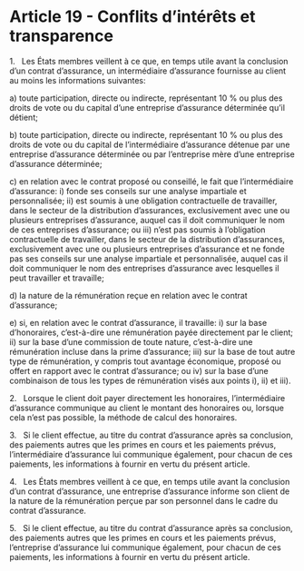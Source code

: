 # Article 19 - Conflits d’intérêts et transparence


1.   Les États membres veillent à ce que, en temps utile avant la conclusion d’un contrat d’assurance, un intermédiaire d’assurance fournisse au client au moins les informations suivantes:

a) toute participation, directe ou indirecte, représentant 10 % ou plus des droits de vote ou du capital d’une entreprise d’assurance déterminée qu’il détient;

b) toute participation, directe ou indirecte, représentant 10 % ou plus des droits de vote ou du capital de l’intermédiaire d’assurance détenue par une entreprise d’assurance déterminée ou par l’entreprise mère d’une entreprise d’assurance déterminée;

c) en relation avec le contrat proposé ou conseillé, le fait que l’intermédiaire d’assurance: i) fonde ses conseils sur une analyse impartiale et personnalisée; ii) est soumis à une obligation contractuelle de travailler, dans le secteur de la distribution d’assurances, exclusivement avec une ou plusieurs entreprises d’assurance, auquel cas il doit communiquer le nom de ces entreprises d’assurance; ou iii) n’est pas soumis à l’obligation contractuelle de travailler, dans le secteur de la distribution d’assurances, exclusivement avec une ou plusieurs entreprises d’assurance et ne fonde pas ses conseils sur une analyse impartiale et personnalisée, auquel cas il doit communiquer le nom des entreprises d’assurance avec lesquelles il peut travailler et travaille;

d) la nature de la rémunération reçue en relation avec le contrat d’assurance;

e) si, en relation avec le contrat d’assurance, il travaille: i) sur la base d’honoraires, c’est-à-dire une rémunération payée directement par le client; ii) sur la base d’une commission de toute nature, c’est-à-dire une rémunération incluse dans la prime d’assurance; iii) sur la base de tout autre type de rémunération, y compris tout avantage économique, proposé ou offert en rapport avec le contrat d’assurance; ou iv) sur la base d’une combinaison de tous les types de rémunération visés aux points i), ii) et iii).

2.   Lorsque le client doit payer directement les honoraires, l’intermédiaire d’assurance communique au client le montant des honoraires ou, lorsque cela n’est pas possible, la méthode de calcul des honoraires.

3.   Si le client effectue, au titre du contrat d’assurance après sa conclusion, des paiements autres que les primes en cours et les paiements prévus, l’intermédiaire d’assurance lui communique également, pour chacun de ces paiements, les informations à fournir en vertu du présent article.

4.   Les États membres veillent à ce que, en temps utile avant la conclusion d’un contrat d’assurance, une entreprise d’assurance informe son client de la nature de la rémunération perçue par son personnel dans le cadre du contrat d’assurance.

5.   Si le client effectue, au titre du contrat d’assurance après sa conclusion, des paiements autres que les primes en cours et les paiements prévus, l’entreprise d’assurance lui communique également, pour chacun de ces paiements, les informations à fournir en vertu du présent article.
